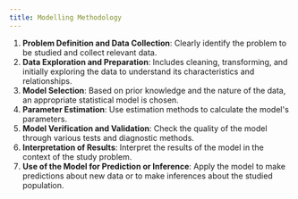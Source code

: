 ```yaml
---
title: Modelling Methodology
---
```


1. **Problem Definition and Data Collection**: Clearly identify the problem to be studied and collect relevant data.
2. **Data Exploration and Preparation**: Includes cleaning, transforming, and initially exploring the data to understand its characteristics and relationships.
3. **Model Selection**: Based on prior knowledge and the nature of the data, an appropriate statistical model is chosen.
4. **Parameter Estimation**: Use estimation methods to calculate the model's parameters.
5. **Model Verification and Validation**: Check the quality of the model through various tests and diagnostic methods.
6. **Interpretation of Results**: Interpret the results of the model in the context of the study problem.
7. **Use of the Model for Prediction or Inference**: Apply the model to make predictions about new data or to make inferences about the studied population.

 